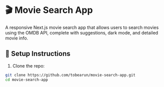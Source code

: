 # 🎬 Movie Search App

A responsive Next.js movie search app that allows users to search movies using the OMDB API, complete with suggestions, dark mode, and detailed movie info.

## 🔧 Setup Instructions

1. Clone the repo:
```bash
git clone https://github.com/tobearun/movie-search-app.git
cd movie-search-app